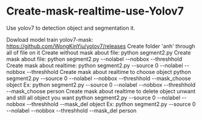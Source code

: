 # Create-mask-realtime-use-Yolov7


Use yolov7 to detection object and segmentation it.



Dowload model train yolov7-mask:
https://github.com/WongKinYiu/yolov7/releases
Create folder 'anh' through all of file on it
Create without mask about file:
python segment2.py 
Create mask about file:
python segment2.py --nolabel --nobbox --threshhold
Create mask about realtime:
python segment2.py --source 0 --nolabel --nobbox --threshhold
Create mask about realtime to choose object
python segment2.py --source 0 --nolabel --nobbox --threshhold --mask_choose object
Ex: python segment2.py --source 0 --nolabel --nobbox --threshhold --mask_choose person
Create mask about realtime to delete object unwant and still all object you want
python segment2.py --source 0 --nolabel --nobbox --threshhold --mask_del object
Ex: python segment2.py --source 0 --nolabel --nobbox --threshhold --mask_del person
